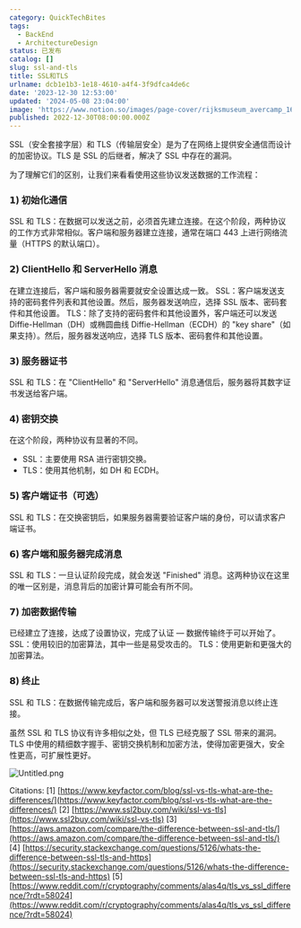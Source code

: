 ```yaml
---
category: QuickTechBites
tags:
  - BackEnd
  - ArchitectureDesign
status: 已发布
catalog: []
slug: ssl-and-tls
title: SSL和TLS
urlname: dcb1e1b3-1e18-4610-a4f4-3f9dfca4de6c
date: '2023-12-30 12:53:00'
updated: '2024-05-08 23:04:00'
image: 'https://www.notion.so/images/page-cover/rijksmuseum_avercamp_1620.jpg'
published: 2022-12-30T08:00:00.000Z
---
```


SSL（安全套接字层）和 TLS（传输层安全）是为了在网络上提供安全通信而设计的加密协议。TLS 是 SSL 的后继者，解决了 SSL 中存在的漏洞。


为了理解它们的区别，让我们来看看使用这些协议发送数据的工作流程：


### 𝟭) 初始化通信


SSL 和 TLS：在数据可以发送之前，必须首先建立连接。在这个阶段，两种协议的工作方式非常相似。客户端和服务器建立连接，通常在端口 443 上进行网络流量（HTTPS 的默认端口）。


### 𝟮) ClientHello 和 ServerHello 消息


在建立连接后，客户端和服务器需要就安全设置达成一致。
SSL：客户端发送支持的密码套件列表和其他设置。然后，服务器发送响应，选择 SSL 版本、密码套件和其他设置。
TLS：除了支持的密码套件和其他设置外，客户端还可以发送 Diffie-Hellman（DH）或椭圆曲线 Diffie-Hellman（ECDH）的 "key share"（如果支持）。然后，服务器发送响应，选择 TLS 版本、密码套件和其他设置。


### 𝟯) 服务器证书


SSL 和 TLS：在 "ClientHello" 和 "ServerHello" 消息通信后，服务器将其数字证书发送给客户端。


### 𝟰) 密钥交换


在这个阶段，两种协议有显著的不同。
- SSL：主要使用 RSA 进行密钥交换。
- TLS：使用其他机制，如 DH 和 ECDH。


### 𝟱) 客户端证书（可选）


SSL 和 TLS：在交换密钥后，如果服务器需要验证客户端的身份，可以请求客户端证书。


### 𝟲) 客户端和服务器完成消息


SSL 和 TLS：一旦认证阶段完成，就会发送 "Finished" 消息。这两种协议在这里的唯一区别是，消息背后的加密计算可能会有所不同。


### 𝟳) 加密数据传输


已经建立了连接，达成了设置协议，完成了认证 — 数据传输终于可以开始了。
SSL：使用较旧的加密算法，其中一些是易受攻击的。
TLS：使用更新和更强大的加密算法。


### 𝟴) 终止


SSL 和 TLS：在数据传输完成后，客户端和服务器可以发送警报消息以终止连接。


虽然 SSL 和 TLS 协议有许多相似之处，但 TLS 已经克服了 SSL 带来的漏洞。TLS 中使用的精细数字握手、密钥交换机制和加密方法，使得加密更强大，安全性更高，可扩展性更好。


![Untitled.png](https://prod-files-secure.s3.us-west-2.amazonaws.com/5d24fe63-e567-4804-86f9-9fdc62e13082/8ff987c5-7f31-4b50-83f5-c69ee7578c4a/Untitled.png?X-Amz-Algorithm=AWS4-HMAC-SHA256&X-Amz-Content-Sha256=UNSIGNED-PAYLOAD&X-Amz-Credential=ASIAZI2LB466RFC74Z3N%2F20250406%2Fus-west-2%2Fs3%2Faws4_request&X-Amz-Date=20250406T213229Z&X-Amz-Expires=3600&X-Amz-Security-Token=IQoJb3JpZ2luX2VjENP%2F%2F%2F%2F%2F%2F%2F%2F%2F%2FwEaCXVzLXdlc3QtMiJIMEYCIQCi6bdEgSdu1AWY5daFgZc%2BNhGggZcEZbgS%2BaCp9JneEQIhAPF8ncgyMfoR%2FVv7X5rSP8qxoOm8xu5OmgQDeioI0YbyKv8DCEwQABoMNjM3NDIzMTgzODA1IgyktvG3V1Xk4SG9BS8q3AOjZia%2BcNRJRJHcR2N0i7IPe5ZYXv5xiKmzNwXLHKMS0jv9odAydcPiIEw1bPwz6uWUKww7%2B7LiZQS4V8kgBf4%2Fftety%2BjaXWXDpJrhFoN3OxDNB3ZiNs0t7pMRad4SatiKO%2B4AzslDe8xi7B0eoionxm%2FDdYEODkbYEZp6JG%2FneuKHQNTlRyuGe%2F3i%2Fk30Tf96nF2mIpcke9iluYCqFJyHhlzV6VDWkoKh%2FEGbiQv8dHx3iNGq%2FDrAkXXCMggZzmj1DLp00wnhmrsxLRyKwYZLWC%2FuhnIaefE1FzEpqdedOPqiERRexwQV0KcQ4cwwVx1pztuYoRKv5GJLyA32OD8eTjeFzPP5iXq8JcKs6DC%2BC37tqinkxk0TyLJGDv8zB%2FqPCh7dH2rjt1M8lz8oodnTGToHjl3aCtDx%2Bit2yPqD6Ik88HocmL71S5%2BFHzSQqtRsuLge%2F2TL6G%2B95Yulj3YBdStZjpBdJTf9kv5lWCt7DTEV%2FmADkcHEMF3WffrtCQiPHTYQZuiv0Ja%2BhtJ%2Bhw5xyvwNiPEvWi%2BCWRzaeRfBFbxk1mEBUa%2BpvJHDiyMQuydIoZhZ6G2WhlNNDs206nVPQNHsb%2B%2Fdfj%2BLfoJq7Ljy3Rxtn8NtoB2W0Bp2ETC6ncu%2FBjqkARFH4iwjh2oUrZUq5r%2Bt6Wp3S0MR2JaxNVBXo%2Fjl9%2FHBptpjwCKEqhWLMq6eRZjhGkSQi85hEJS2h7hPxV7nxQTlm0qjm%2BGYwMw8Tj52Kp%2FK13MJEC0lasi8BjKWYuiYGe2%2F63AbU%2BEiM8e5Qq88aHzoVR7%2BD0rmMv424SRyxY0pGNriQsZw%2FguaX8aPwMDWA%2BeLk2VBADLvkSy3T0EuYe4NWcda&X-Amz-Signature=4eb0391f04a1cde22d82221de91f110b331fe66b3f0a6ffc1ee2b2e9eb3869de&X-Amz-SignedHeaders=host&x-id=GetObject)


Citations:
[1] [https://www.keyfactor.com/blog/ssl-vs-tls-what-are-the-differences/](https://www.keyfactor.com/blog/ssl-vs-tls-what-are-the-differences/)
[2] [https://www.ssl2buy.com/wiki/ssl-vs-tls](https://www.ssl2buy.com/wiki/ssl-vs-tls)
[3] [https://aws.amazon.com/compare/the-difference-between-ssl-and-tls/](https://aws.amazon.com/compare/the-difference-between-ssl-and-tls/)
[4] [https://security.stackexchange.com/questions/5126/whats-the-difference-between-ssl-tls-and-https](https://security.stackexchange.com/questions/5126/whats-the-difference-between-ssl-tls-and-https)
[5] [https://www.reddit.com/r/cryptography/comments/alas4q/tls_vs_ssl_difference/?rdt=58024](https://www.reddit.com/r/cryptography/comments/alas4q/tls_vs_ssl_difference/?rdt=58024)

